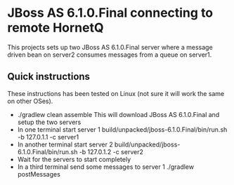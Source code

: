# JBoss AS 6.1.0.Final connecting to remote HornetQ

This projects sets up two JBoss AS 6.1.0.Final server where a message driven bean on server2 consumes messages from a queue on server1.

## Quick instructions

These instructions has been tested on Linux (not sure it will work the same on other OSes).

   * ./gradlew clean assemble
      This will download JBoss AS 6.1.0.Final and setup the two servers
   * In one terminal start server 1
     build/unpacked/jboss-6.1.0.Final/bin/run.sh -b 127.0.1.1 -c server1
   * In another terminal start server 2
     build/unpacked/jboss-6.1.0.Final/bin/run.sh -b 127.0.1.2 -c server2
   * Wait for the servers to start completely
   * In a third terminal send some messages to server 1
     ./gradlew postMessages
